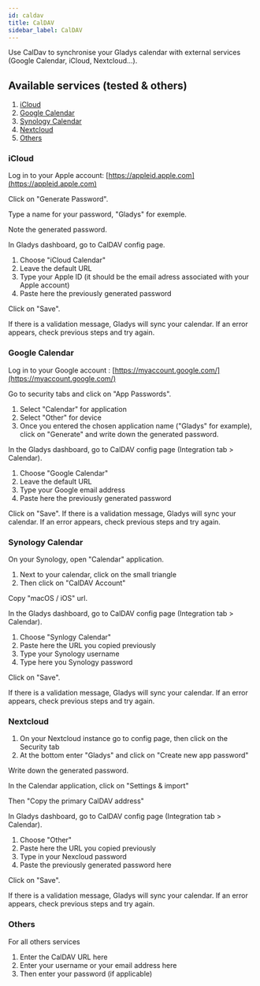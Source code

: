 ```yaml
---
id: caldav
title: CalDAV
sidebar_label: CalDAV
---
```


Use CalDav to synchronise your Gladys calendar with external services (Google Calendar, iCloud, Nextcloud...).

## Available services (tested & others)

1. [iCloud](#icloud)
2. [Google Calendar](#google-calendar)
3. [Synology Calendar](#synology-calendar)
4. [Nextcloud](#nextcloud)
5. [Others](#others)

### iCloud

Log in to your Apple account: [https://appleid.apple.com](https://appleid.apple.com)

Click on "Generate Password".



Type a name for your password, "Gladys" for exemple.



Note the generated password.

In Gladys dashboard, go to CalDAV config page.


1. Choose "iCloud Calendar"
2. Leave the default URL
3. Type your Apple ID (it should be the email adress associated with your Apple account)
4. Paste here the previously generated password



Click on "Save".

If there is a validation message, Gladys will sync your calendar. If an error appears, check previous steps and try again.

### Google Calendar

Log in to your Google account : [https://myaccount.google.com/](https://myaccount.google.com/)

Go to security tabs and click on "App Passwords".



1. Select "Calendar" for application
2. Select "Other" for device
3. Once you entered the chosen application name ("Gladys" for example), click on "Generate" and write down the generated password.



In the Gladys dashboard, go to CalDAV config page (Integration tab > Calendar).


1. Choose "Google Calendar"
2. Leave the default URL
3. Type your Google email address
4. Paste here the previously generated password



Click on "Save". If there is a validation message, Gladys will sync your calendar. If an error appears, check previous steps and try again.

### Synology Calendar

On your Synology, open "Calendar" application.



1. Next to your calendar, click on the small triangle
2. Then click on "CalDAV Account"



Copy "macOS / iOS" url.



In the Gladys dashboard, go to CalDAV config page (Integration tab > Calendar).



1. Choose "Synlogy Calendar"
2. Paste here the URL you copied previously
3. Type your Synology username
4. Type here you Synology password



Click on "Save".

If there is a validation message, Gladys will sync your calendar. If an error appears, check previous steps and try again.

### Nextcloud

1. On your Nextcloud instance go to config page, then click on the Security tab
2. At the bottom enter "Gladys" and click on "Create new app password"

Write down the generated password.


In the Calendar application, click on "Settings & import"



Then "Copy the primary CalDAV address"



In Gladys dashboard, go to CalDAV config page (Integration tab > Calendar).


1. Choose "Other"
2. Paste here the URL you copied previously
3. Type in your Nexcloud password
4. Paste the previously generated password here



Click on "Save".

If there is a validation message, Gladys will sync your calendar. If an error appears, check previous steps and try again.

### Others

For all others services

1. Enter the CalDAV URL here
2. Enter your username or your email address here
3. Then enter your password (if applicable)


